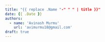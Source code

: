 ```yaml
---
title: "{{ replace .Name "-" " " | title }}"
date: {{ .Date }}
authors:
  - name: 'Avinash Murmu'
    url: 'avimurmu18@gmail.com'
draft: true
---
```

